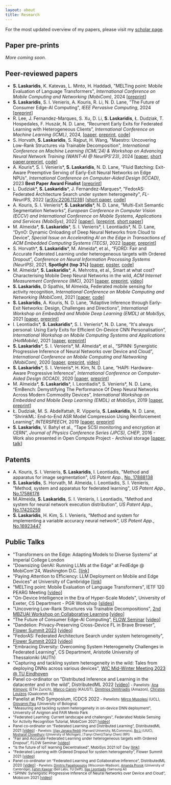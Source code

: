 ```yaml
---
layout: about
title: Research
---
```


For the most updated overview of my papers, please visit my [scholar page](https://scholar.google.com/citations?user=TcVC--IAAAAJ&hl=en).

## Paper pre-prints

_More coming soon._

## Peer-reviewed papers

* **S. Laskaridis**, K. Katevas, L. Minto, H. Haddadi, "MELTing point: Mobile Evaluation of Language Transformers", _International Conference on Mobile Computing and Networking (MobiCom)_, 2024 \[[preprint](https://arxiv.org/abs/2403.12844)\]
* **S. Laskaridis**, S. I. Venieris, A. Kouris, R. Li, N. D. Lane, "The Future of Consumer Edge-AI Computing", _IEEE Pervasive Computing_, 2024 \[[preprint](https://arxiv.org/abs/2210.10514)\]
* R. Lee, J. Fernandez-Marques, S. Xu, D. Li, **S. Laskaridis**, Ł. Dudziak, T. Hospedales, F. Huszár, N. D. Lane, “Recurrent Early
Exits for Federated Learning with Heterogeneous Clients”, _International Conference on Machine Learning (ICML)_, 2024, \[[paper](https://openreview.net/forum?id=w4B42sxNq3), [preprint](https://arxiv.org/abs/2405.14791), [code](https://github.com/stevelaskaridis/reefl)\]
* S. Horvath, **S. Laskaridis**, S. Rajput, H. Wang, "Maestro: Uncovering Low-Rank Structures via Trainable Decomposition", _International Conference on Machine Learning (ICML'24) & Workshop on Advancing Neural Network Training (WANT-AI @ NeurIPS'23)_, 2024 \[[paper](https://openreview.net/forum?id=7bjyambg4x), [short paper](https://openreview.net/forum?id=HsuDlFYL82),[preprint](https://arxiv.org/abs/2308.14929), [code](https://github.com/stevelaskaridis/maestro-lod)\]
* A. Kouris\*, S. I. Venieris\*, **S. Laskaridis**, N. D. Lane, "Fluid Batching: Exit-Aware Preemptive Serving of Early-Exit Neural Networks on Edge NPUs", _International Conference on Computer-Aided Design (ICCAD)_, 2023 **Best Paper Award Finalist** \[[preprint](https://arxiv.org/abs/2209.13443)\]
* L. Dudziak\*, **S. Laskaridis**\*, J. Fernandez-Marques\*, "FedorAS: Federated Architecture Search under system heterogeneity", _FL-NeurIPS_, 2022 \[[arXiv:2206.11239](https://arxiv.org/abs/2206.11239)\] \[[short paper](https://openreview.net/forum?id=C1NtSM4Q4i3), [code](https://github.com/SamsungLabs/FedorAS)\]
* A. Kouris, S. I. Venieris\*, **S. Laskaridis**\*, N. D. Lane, “Multi-Exit Semantic Segmentation Networks”, _European Conference in Computer Vision (ECCV) and International Conference on Mobile Systems, Applications and Services (MobiSys)_, 2022 \[[paper](https://www.ecva.net/papers/eccv_2022/papers_ECCV/papers/136810326.pdf)\], \[[preprint](https://arxiv.org/abs/2106.03527), [short paper](https://dl.acm.org/doi/abs/10.1145/3498361.3538791)\]
* M. Almeida\*, **S. Laskaridis**\*, S. I. Venieris\*, I. Leontiadis\*, N. D. Lane, “DynO: Dynamic Onloading of Deep Neural Networks from Cloud to Device”, _Special Issue on Accelerating AI on the Edge in Transactions of ACM Embedded Computing Systems (TECS)_, 2022 \[[paper](https://dl.acm.org/doi/10.1145/3510831), [preprint](https://arxiv.org/abs/2104.09949)\]
* S. Horvath\*, **S. Laskaridis**\*, M. Almeida\*, et al., “FjORD: Fair and Accurate Federated Learning under heterogeneous targets with Ordered Dropout”, _Conference on Neural Information Processing Systems (NeurIPS)_, 2021, **Spotlight (top 3%)** \[[paper](https://openreview.net/forum?id=4fLr7H5D_eT), [poster](https://cdn.gather.town/storage.googleapis.com/gather-town.appspot.com/uploads/dvJbP2PIrIHmxhmk/nZbgRwM3fA39xABVqwjHAD), [code](https://github.com/adap/flower/tree/main/baselines/fjord)\]
* M. Almeida\*, **S. Laskaridis**\*, A. Mehrotra, et al., Smart at what cost? Characterising Mobile Deep Neural Networks in the wild, _ACM Internet Measurement Conference (IMC)_, 2021 \[[paper](https://dl.acm.org/doi/abs/10.1145/3487552.3487863), [preprint](https://arxiv.org/abs/2109.13963), [video](https://www.youtube.com/watch?v=6iNXymLu7Ic)\]
* **S. Laskaridis**, D Spathis, M Almeida, Federated mobile sensing for activity recognition, _International Conference on Mobile Computing and Networking (MobiCom)_, 2021 \[[paper](https://dl.acm.org/doi/abs/10.1145/3447993.3488031), [code](https://gitlab.com/stevelaskaridis/federatedsensing-mobicom21)\]
* **S. Laskaridis**, A. Kouris, N. D. Lane, “Adaptive Inference through Early-Exit Networks: Design, Challenges and Directions”, _International Workshop on Embedded and Mobile Deep Learning (EMDL) at MobiSys_, 2021 \[[paper](https://dl.acm.org/doi/10.1145/3469116.3470012), [preprint](https://arxiv.org/abs/2106.05022)\]
* I. Leontiadis\*, **S. Laskaridis**\*, S. I. Venieris\*, N. D. Lane, “It's always personal: Using Early Exits for Efficient On-Device CNN Personalisation”, _International Workshop on Mobile Computing Systems and Applications (HotMobile)_, 2021 \[[paper](https://dl.acm.org/doi/abs/10.1145/3446382.3448359), [preprint](https://arxiv.org/abs/2102.01393)\]
* **S. Laskaridis**\*, S. I. Venieris\*, M. Almeida\*, et al., “SPINN: Synergistic Progressive Inference of Neural Networks over Device and Cloud”, _International Conference on Mobile Computing and Networking (MobiCom)_, 2020 \[[paper](https://dl.acm.org/doi/10.1145/3372224.3419194), [preprint](https://arxiv.org/abs/2008.06402), [video](https://www.youtube.com/watch?v=Vzs_VU9K0b0)\]
* **S. Laskaridis**\*, S. I. Venieris\*, H. Kim, N. D. Lane, “HAPI: Hardware-Aware Progressive Inference”, _International Conference on Computer-Aided Design (ICCAD)_, 2020 \[[paper](https://dl.acm.org/doi/abs/10.1145/3400302.3415698), [preprint](https://arxiv.org/abs/2008.03997)\]
* M. Almeida\*, **S. Laskaridis**\*, I. Leontiadis\*, S. Venieris*, N. D. Lane, “EmBench: Demystifying The Performance Of Deep Neural Networks Across Modern Commodity Devices”, _International Workshop on Embedded and Mobile Deep Learning (EMDL) at MobiSys_, 2019 \[[paper](https://dl.acm.org/doi/abs/10.1145/3325413.3329793), [preprint](https://arxiv.org/abs/1905.07346)\]
* Ł. Dudziak, M. S. Abdelfattah, R. Vipperla, **S. Laskaridis**, N. D. Lane, “ShrinkML: End-to-End ASR Model Compression Using Reinforcement Learning”, _INTERSPEECH_, 2019 \[[paper](https://www.isca-speech.org/archive/Interspeech_2019/abstracts/2811.html), [preprint](https://arxiv.org/abs/1907.03540)\]
* **S. Laskaridis**, V. Bahyl et al., “Tape SCSI monitoring and encryption at CERN”, _Journal of Physics Conference Series (JPCS), CHEP_, 2016 - Work also presented in Open Compute Project - Archival storage \[[paper](https://iopscience.iop.org/article/10.1088/1742-6596/898/6/062005/meta), [talk](https://www.youtube.com/watch?v=6wkXJiy_3ZE)\]

## Patents

* A. Kouris, S. I. Venieris, **S. Laskaridis**, I. Leontiadis, "Method and apparatus for image segmentation", _US Patent App._, [No.
17888138](https://patents.google.com/patent/US20230128637A1/en)
* **S. Laskaridis**, S. Horvath, M. Almeida, I. Leontiadis, S. I. Venieris, "Method, system and apparatus for federated learning", _US Patent App._, [No.17586178](https://patents.google.com/patent/US20220245459A1/en)
* M.Almeida, **S. Laskaridis**, S. I. Venieris, I. Leontiadis, "Method and system for neural network execution distribution", _US Patent App._, [No.17420259](https://patents.google.com/patent/US20220083386A1/en)
* **S. Laskaridis**, H. Kim, S. I. Venieris, “Method and system for implementing a variable accuracy neural network”, _US Patent App._, [No.16923447](https://patents.google.com/patent/US20210012194A1/en)

## Public Talks

* "Transformers on the Edge: Adapting Models to Diverse Systems" at Imperial College London
* "Downsizing GenAI: Running LLMs at the Edge" at FedEdge @ MobiCom'24, Washington D.C. \[[link](https://fededge2024.github.io/programme.html)\]
* "Paying Attention to Efficiency: LLM Deployment on Mobile and Edge Devices" at University of Cambridge \[[link](https://talks.cam.ac.uk/talk/index/223354)\]
* "MELTing point: Mobile Evaluation of Language Transformers", IETF 120 PEARG Meeting \[[video](https://youtu.be/sohvvDFT3DU?feature=shared&t=326)\]
* "On-Device Intelligence in the Era of Hyper-Scale Models", University of Exeter, CS Department - PGR Workshop \[[slides](https://drive.google.com/file/d/12i3VJB5RR_dxgE1WO-qXuDzV5OBawD8S/view?usp=drive_link)\]
* "Uncovering Low-Rank Structures via Trainable Decompositions", [2nd MBZUAI Workshop on Collaborative Learning](https://mbzuai-cl.github.io/2023/) \[[video](https://www.youtube.com/watch?v=aYkCAIEtEFM)\]
* “The Future of Consumer Edge-AI Computing”, [FLOW Seminar](https://sites.google.com/view/one-world-seminar-series-flow/home) \[[video](https://www.youtube.com/watch?v=WyKxGKy_rnk)\]
* "Dandelion: Privacy-Preserving Cross-Device FL in Brave Browser", [Flower Summit 2023](https://flower.dev/conf/flower-summit-2023/) \[[video](https://www.youtube.com/watch?v=tdY2KITLR74)\]
* "FedorAS: Federated Architecture Search under system heterogeneity", [Flower Summit 2023](https://flower.dev/conf/flower-summit-2023/) \[[video](https://www.youtube.com/watch?v=UuEbMuAoCXA)\]
* "Embracing Diversity: Overcoming System Heterogeneity Challenges in Federated Learning", CS Department, Aristotle University of Thessaloniki (AUTh)
* "Capturing and tackling system heterogeneity in the wild: Tales from deploying DNNs across various devices", [WIC Mid-Winter Meeting 2023 @ TU Eindhoven](https://sites.google.com/view/wic-mid-winter-meeting-2023/invited-speakers)
* Panel co-ordinator on "Distributed Inference and Learning in the datacenter and in the wild”, DistributedML 2022 \[[video](https://www.youtube.com/watch?v=DCBiLRsFY24)\]
    <small>- Panelists: [Ana Klimovic](https://anakli.inf.ethz.ch/) (ETH Zurich), [Marco Canini](https://mcanini.github.io/) (KAUST), [Dimitrios Dimitriadis](https://scholar.google.com/citations?user=AQSvco0AAAAJ&hl=en) (Amazon), [Christos Louizos](https://scholar.google.nl/citations?user=xrSUChoAAAAJ&hl=en) (Qualcomm AI)</small>
* Panelist at PhD Symposium, ICDCS 2022
    <small>- Panelists: [Mirco Musolesi](https://scholar.google.co.uk/citations?user=8t4SqVwAAAAJ&hl=en) (UCL), [Giovanni Pau](https://scholar.google.com/citations?user=jLEgvnsAAAAJ&hl=en) (University of Bologna)
* "Measuring and tackling system heterogeneity in on-device DNN deployment", University of Avignon and FAIR Menlo Park
* "Federated Learning: Current landscape and challenges", Federated Mobile Sensing for Activity Recognition Tutorial, MobiCom 2021 \[[video](https://www.youtube.com/watch?v=PLWxYEF1vVg)\]
* Panel co-ordinator on “Federated Learning and Distributed Learning”, DistributedML 2021 \[[video](https://www.youtube.com/watch?v=BpjiNASR4YA)\]
    <small>- Panelists: [Vijay Janapa Reddi](https://scholar.harvard.edu/vijay-janapa-reddi/home) (Harvard University, MLCommons), [Bo Li](https://cs.illinois.edu/about/people/faculty/lbo) (UIUC), [Mosharaf Chowdhury](https://www.mosharaf.com/) (University of Michigan), [Tianyi Chen](Tianyi Chen) (RPI)</small>
* “Fair and Accurate Federated Learning under heterogeneous targets with Ordered Dropout”, FLOW Seminar \[[video](https://www.youtube.com/watch?v=U4tEx3VqPdk)\]
* “Is the future of IoT learning Decentralised”, MobiSys 2021 IoT Day \[[link](https://www.sigmobile.org/mobisys/2021/iot.html)\]
* “Federated Learning with Ordered Dropout for system heterogeneity”, Flower Summit 2021 \[[video](https://www.youtube.com/watch?v=3snQGkzmbFA)\]
* Panel co-ordinator on “Federated Learning and Collaborative Inference”, DistributedML 2020 \[[video](https://www.youtube.com/watch?v=nRAsU31VTKc)\]
    <small>- Panelists: [Dimitris Papailiopoulos](https://papail.io/) (Wisconsin-Madison), [Amanda Prorok](https://www.cst.cam.ac.uk/people/asp45) (University of Cambridge), [Fahim Kawsar](http://www.fahim-kawsar.net/) (Bell Labs, TU Delft), [Ilias Leontiadis](https://leontiadis.net/) (Samsung AI)</small>
* “SPINN: Synergistic Progressive Inference of Neural Networks over Device and Cloud”, Mobicom 2021 \[[video](https://www.youtube.com/watch?v=Vzs_VU9K0b0)\]


